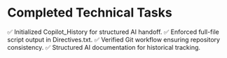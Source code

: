 # Completed Technical Tasks
✅ Initialized Copilot_History for structured AI handoff.
✅ Enforced full-file script output in Directives.txt.
✅ Verified Git workflow ensuring repository consistency.
✅ Structured AI documentation for historical tracking.
